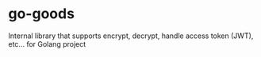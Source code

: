 # go-goods
Internal library that supports encrypt, decrypt, handle access token (JWT), etc... for Golang project 
